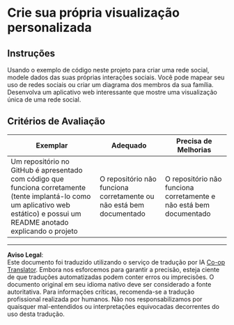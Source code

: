 <!--
CO_OP_TRANSLATOR_METADATA:
{
  "original_hash": "e56df4c0f49357e30ac8fc77aa439dd4",
  "translation_date": "2025-08-27T18:15:28+00:00",
  "source_file": "3-Data-Visualization/13-meaningful-visualizations/assignment.md",
  "language_code": "br"
}
-->
# Crie sua própria visualização personalizada

## Instruções

Usando o exemplo de código neste projeto para criar uma rede social, modele dados das suas próprias interações sociais. Você pode mapear seu uso de redes sociais ou criar um diagrama dos membros da sua família. Desenvolva um aplicativo web interessante que mostre uma visualização única de uma rede social.

## Critérios de Avaliação

Exemplar | Adequado | Precisa de Melhorias
--- | --- | --- |
Um repositório no GitHub é apresentado com código que funciona corretamente (tente implantá-lo como um aplicativo web estático) e possui um README anotado explicando o projeto | O repositório não funciona corretamente ou não está bem documentado | O repositório não funciona corretamente e não está bem documentado

---

**Aviso Legal**:  
Este documento foi traduzido utilizando o serviço de tradução por IA [Co-op Translator](https://github.com/Azure/co-op-translator). Embora nos esforcemos para garantir a precisão, esteja ciente de que traduções automatizadas podem conter erros ou imprecisões. O documento original em seu idioma nativo deve ser considerado a fonte autoritativa. Para informações críticas, recomenda-se a tradução profissional realizada por humanos. Não nos responsabilizamos por quaisquer mal-entendidos ou interpretações equivocadas decorrentes do uso desta tradução.